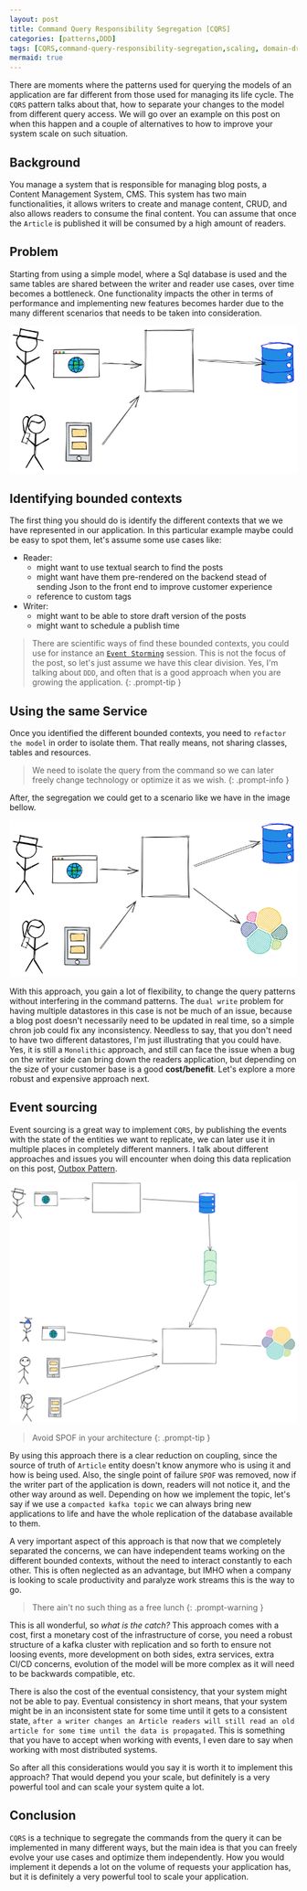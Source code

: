 ```yaml
---
layout: post
title: Command Query Responsibility Segregation [CQRS]
categories: [patterns,DDD]
tags: [CQRS,command-query-responsibility-segregation,scaling, domain-driven-design,DDD]
mermaid: true
---
```

There are moments where the patterns used for querying the models of an application are far different from those used for managing its life cycle. The `CQRS` pattern talks about that, how to separate your changes to the model from different query access. We will go over an example on this post on when this happen and a couple of alternatives to how to improve your system scale on such situation.

## Background

You manage a system that is responsible for managing blog posts, a Content Management System, CMS. This system has two main functionalities, it allows writers to create and manage content, CRUD, and also allows readers to consume  the final content. You can assume that once the `Article` is published it will be consumed by a high amount of readers. 

## Problem

Starting from using a simple model, where a Sql database is used and the same tables are shared between the writer and reader use cases, over time becomes a bottleneck. One functionality impacts the other in terms of performance and implementing new features becomes harder due to the many different scenarios that needs to be taken into consideration.

![overview](/assets/img/diagrams/cqrs/simple-deployment.excalidraw.png)

## Identifying bounded contexts

The first thing you should do is identify the different contexts that we we have represented in our application. In this particular example maybe could be easy to spot them, let's assume some use cases like:

* Reader:
  * might want to use textual search to find the posts
  * might want have them pre-rendered on the backend stead of sending Json to the front end to improve customer experience
  * reference to custom tags
* Writer:
  * might want to be able to store draft version of the posts
  * might want to schedule a publish time

> There are scientific ways of find these bounded contexts, you could use for instance an [`Event Storming`](https://www.eventstorming.com/) session. This is not the focus of the post, so let's just assume we have this clear division. Yes, I'm talking about `DDD`, and often that is a good approach when you are growing the application.
{: .prompt-tip }


## Using the same Service

Once you identified the different bounded contexts, you need to `refactor the model` in order to isolate them. That really means, not sharing classes, tables and resources. 

> We need to isolate the query from the command so we can later freely change technology or optimize it as we wish.
{: .prompt-info }

After, the segregation we could get to a scenario like we have in the image bellow. 

![overview](/assets/img/diagrams/cqrs/first-split.excalidraw.png)

With this approach, you gain a lot of flexibility, to change the query patterns without interfering in the command patterns. The `dual write` problem for having multiple datastores in this case is not be much of an issue, because a blog post doesn't necessarily need to be updated in real time, so a simple chron job could fix any inconsistency. Needless to say, that you don't need to have two different datastores, I'm just illustrating that you could have. Yes, it is still a `Monolithic` approach, and still can face the issue when a bug on the writer side can bring down the readers application, but depending on the size of your customer base is a good **cost/benefit**. Let's explore a more robust and expensive approach next.

##  Event sourcing

Event sourcing is a great way to implement `CQRS`, by publishing the events with the state of the entities we want to replicate, we can later use it in multiple places in completely different manners. I talk about different approaches and issues you will encounter when doing this data replication on this post, [Outbox Pattern](../outbox-pattern/).

![overview](/assets/img/diagrams/cqrs/cqrs-overview.excalidraw.png)

> Avoid SPOF in your architecture
{: .prompt-tip }

By using this approach there is a clear reduction on coupling, since the source of truth of `Article` entity doesn't know anymore who is using it and how is being used. Also, the single point of failure `SPOF` was removed, now if the writer part of the application is down, readers will not notice it, and the other way around as well. Depending on how we implement the topic, let's say if we use a `compacted kafka topic` we can always bring new applications to life and have the whole replication of the database available to them. 

A very important aspect of this approach is that now that we completely separated the concerns, we can have independent teams working on the different bounded contexts, without the need to interact constantly to each other. This is often neglected as an advantage, but IMHO when a company is looking to scale productivity and paralyze work streams this is the way to go. 

> There ain't no such thing as a free lunch
{: .prompt-warning }

This is all wonderful, so *what is the catch?* This approach comes with a cost, first a monetary cost of the infrastructure of corse, you need a robust structure of a kafka cluster with replication and so forth to ensure not loosing events, more development on both sides, extra services, extra CI/CD concerns, evolution of the model will be more complex as it will need to be backwards compatible, etc. 

There is also the cost of the eventual consistency, that your system might not be able to pay. Eventual consistency in short means, that your system might be in an inconsistent state for some time until it gets to a consistent state, `after a writer changes an Article readers will still read an old article for some time until the data is propagated`. This is something that you have to accept when working with events, I even dare to say when working with most distributed systems.

So after all this considerations would you say it is worth it to implement this approach? That would depend you your scale, but definitely is a very powerful tool and can scale your system quite a lot.

## Conclusion

`CQRS` is a technique to segregate the commands from the query it can be implemented in many different ways, but the main idea is that you can freely evolve your use cases and optimize them independently. How you would implement it depends a lot on the volume of requests your application has, but it is definitely a very powerful tool to scale your application.
